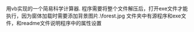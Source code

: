 用vb实现的一个简易科学计算器.
程序需要将整个文件解压后，打开exe文件才能执行，因为窗体加载时需要添加背景图片.\forest.jpg
文件夹中有源程序和exe文件，和readme文件说明程序中的属性设置
